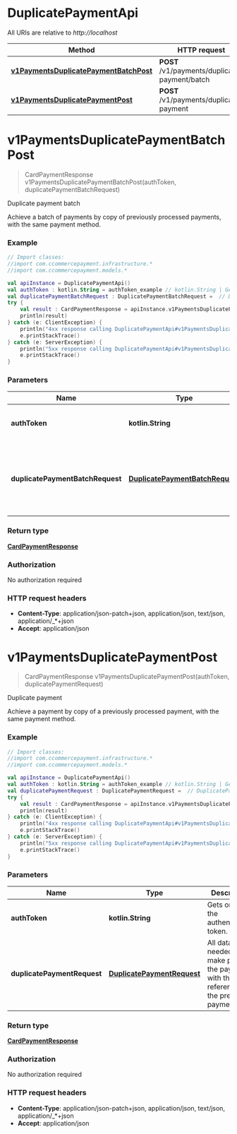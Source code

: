 # DuplicatePaymentApi

All URIs are relative to *http://localhost*

Method | HTTP request | Description
------------- | ------------- | -------------
[**v1PaymentsDuplicatePaymentBatchPost**](DuplicatePaymentApi.md#v1PaymentsDuplicatePaymentBatchPost) | **POST** /v1/payments/duplicate-payment/batch | Duplicate payment batch
[**v1PaymentsDuplicatePaymentPost**](DuplicatePaymentApi.md#v1PaymentsDuplicatePaymentPost) | **POST** /v1/payments/duplicate-payment | Duplicate payment


<a name="v1PaymentsDuplicatePaymentBatchPost"></a>
# **v1PaymentsDuplicatePaymentBatchPost**
> CardPaymentResponse v1PaymentsDuplicatePaymentBatchPost(authToken, duplicatePaymentBatchRequest)

Duplicate payment batch

Achieve a batch of payments by copy of previously processed payments, with the same payment method.

### Example
```kotlin
// Import classes:
//import com.ccommercepayment.infrastructure.*
//import com.ccommercepayment.models.*

val apiInstance = DuplicatePaymentApi()
val authToken : kotlin.String = authToken_example // kotlin.String | Gets or sets the authentication token.
val duplicatePaymentBatchRequest : DuplicatePaymentBatchRequest =  // DuplicatePaymentBatchRequest | All data needed to make process the payment, with the reference to the previously payment.
try {
    val result : CardPaymentResponse = apiInstance.v1PaymentsDuplicatePaymentBatchPost(authToken, duplicatePaymentBatchRequest)
    println(result)
} catch (e: ClientException) {
    println("4xx response calling DuplicatePaymentApi#v1PaymentsDuplicatePaymentBatchPost")
    e.printStackTrace()
} catch (e: ServerException) {
    println("5xx response calling DuplicatePaymentApi#v1PaymentsDuplicatePaymentBatchPost")
    e.printStackTrace()
}
```

### Parameters

Name | Type | Description  | Notes
------------- | ------------- | ------------- | -------------
 **authToken** | **kotlin.String**| Gets or sets the authentication token. |
 **duplicatePaymentBatchRequest** | [**DuplicatePaymentBatchRequest**](DuplicatePaymentBatchRequest.md)| All data needed to make process the payment, with the reference to the previously payment. | [optional]

### Return type

[**CardPaymentResponse**](CardPaymentResponse.md)

### Authorization

No authorization required

### HTTP request headers

 - **Content-Type**: application/json-patch+json, application/json, text/json, application/_*+json
 - **Accept**: application/json

<a name="v1PaymentsDuplicatePaymentPost"></a>
# **v1PaymentsDuplicatePaymentPost**
> CardPaymentResponse v1PaymentsDuplicatePaymentPost(authToken, duplicatePaymentRequest)

Duplicate payment

Achieve a payment by copy of a previously processed payment, with the same payment method.

### Example
```kotlin
// Import classes:
//import com.ccommercepayment.infrastructure.*
//import com.ccommercepayment.models.*

val apiInstance = DuplicatePaymentApi()
val authToken : kotlin.String = authToken_example // kotlin.String | Gets or sets the authentication token.
val duplicatePaymentRequest : DuplicatePaymentRequest =  // DuplicatePaymentRequest | All data needed to make process the payment, with the reference to the previously payment.
try {
    val result : CardPaymentResponse = apiInstance.v1PaymentsDuplicatePaymentPost(authToken, duplicatePaymentRequest)
    println(result)
} catch (e: ClientException) {
    println("4xx response calling DuplicatePaymentApi#v1PaymentsDuplicatePaymentPost")
    e.printStackTrace()
} catch (e: ServerException) {
    println("5xx response calling DuplicatePaymentApi#v1PaymentsDuplicatePaymentPost")
    e.printStackTrace()
}
```

### Parameters

Name | Type | Description  | Notes
------------- | ------------- | ------------- | -------------
 **authToken** | **kotlin.String**| Gets or sets the authentication token. |
 **duplicatePaymentRequest** | [**DuplicatePaymentRequest**](DuplicatePaymentRequest.md)| All data needed to make process the payment, with the reference to the previously payment. | [optional]

### Return type

[**CardPaymentResponse**](CardPaymentResponse.md)

### Authorization

No authorization required

### HTTP request headers

 - **Content-Type**: application/json-patch+json, application/json, text/json, application/_*+json
 - **Accept**: application/json


